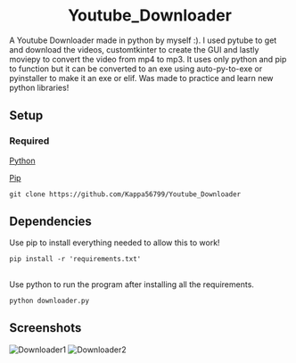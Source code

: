 <h1 align="center">Youtube_Downloader</h1>

<p> A Youtube Downloader made in python by myself :). I used pytube to get and download the videos, customtkinter to create the GUI and lastly moviepy to convert the video from mp4 to mp3. It uses only python and pip to function but it can be converted to an exe using auto-py-to-exe or pyinstaller to make it an exe or elif. Was made to practice and learn new python libraries!</p>

<h2>Setup</h2>
<h3>Required</h3>


[Python](https://www.python.org/)

[Pip](https://packaging.python.org/en/latest/tutorials/installing-packages/)

`git clone https://github.com/Kappa56799/Youtube_Downloader`
  
<h2>Dependencies</h2>
Use pip to install everything needed to allow this to work!


`pip install -r 'requirements.txt'`
<h2></h2>
Use python to run the program after installing all the requirements.


`python downloader.py`


<h2>Screenshots</h2>


![Downloader1](https://github.com/Kappa56799/Youtube_Downloader/assets/114831362/28af5f2a-f6df-4cbf-9aff-fc119f92f4ea)
![Downloader2](https://github.com/Kappa56799/Youtube_Downloader/assets/114831362/2b88edca-87c2-4dd0-8ec2-96d4689ce714)

